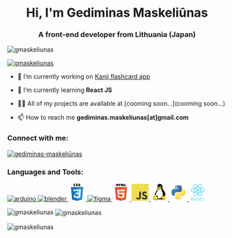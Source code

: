 <h1 align="center">Hi, I'm Gediminas Maskeliūnas</h1>
<h3 align="center">A front-end developer from Lithuania (Japan)</h3>

<p align="left"> <img src="https://komarev.com/ghpvc/?username=gmaskeliunas&label=Profile%20views&color=0e75b6&style=flat" alt="gmaskeliunas" /> </p>

<p align="left"> <a href="https://github.com/ryo-ma/github-profile-trophy"><img src="https://github-profile-trophy.vercel.app/?username=gmaskeliunas" alt="gmaskeliunas" /></a> </p>

- 🔭 I’m currently working on [Kanji flashcard app](https://gmaskeliunas.github.io/japanese-flashcards/)

- 🌱 I’m currently learning **React JS**

- 👨‍💻 All of my projects are available at [cooming soon...](cooming soon...)

- 📫 How to reach me **gediminas.maskeliunas[at]gmail.com**

<h3 align="left">Connect with me:</h3>
<p align="left">
<a href="https://linkedin.com/in/gediminas-maskeliūnas" target="blank"><img align="center" src="https://raw.githubusercontent.com/rahuldkjain/github-profile-readme-generator/master/src/images/icons/Social/linked-in-alt.svg" alt="gediminas-maskeliūnas" height="30" width="40" /></a>
</p>

<h3 align="left">Languages and Tools:</h3>
<p align="left"> <a href="https://www.arduino.cc/" target="_blank" rel="noreferrer"> <img src="https://cdn.worldvectorlogo.com/logos/arduino-1.svg" alt="arduino" width="40" height="40"/> </a> <a href="https://www.blender.org/" target="_blank" rel="noreferrer"> <img src="https://download.blender.org/branding/community/blender_community_badge_white.svg" alt="blender" width="40" height="40"/> </a> <a href="https://www.w3schools.com/css/" target="_blank" rel="noreferrer"> <img src="https://raw.githubusercontent.com/devicons/devicon/master/icons/css3/css3-original-wordmark.svg" alt="css3" width="40" height="40"/> </a> <a href="https://www.figma.com/" target="_blank" rel="noreferrer"> <img src="https://www.vectorlogo.zone/logos/figma/figma-icon.svg" alt="figma" width="40" height="40"/> </a> <a href="https://www.w3.org/html/" target="_blank" rel="noreferrer"> <img src="https://raw.githubusercontent.com/devicons/devicon/master/icons/html5/html5-original-wordmark.svg" alt="html5" width="40" height="40"/> </a> <a href="https://developer.mozilla.org/en-US/docs/Web/JavaScript" target="_blank" rel="noreferrer"> <img src="https://raw.githubusercontent.com/devicons/devicon/master/icons/javascript/javascript-original.svg" alt="javascript" width="40" height="40"/> </a> <a href="https://www.linux.org/" target="_blank" rel="noreferrer"> <img src="https://raw.githubusercontent.com/devicons/devicon/master/icons/linux/linux-original.svg" alt="linux" width="40" height="40"/> </a> <a href="https://www.python.org" target="_blank" rel="noreferrer"> <img src="https://raw.githubusercontent.com/devicons/devicon/master/icons/python/python-original.svg" alt="python" width="40" height="40"/> </a> <a href="https://reactjs.org/" target="_blank" rel="noreferrer"> <img src="https://raw.githubusercontent.com/devicons/devicon/master/icons/react/react-original-wordmark.svg" alt="react" width="40" height="40"/> </a> </p>

<p><img align="left" src="https://github-readme-stats.vercel.app/api/top-langs?username=gmaskeliunas&show_icons=true&locale=en&layout=compact" alt="gmaskeliunas" /></p>

<p>&nbsp;<img align="center" src="https://github-readme-stats.vercel.app/api?username=gmaskeliunas&show_icons=true&locale=en" alt="gmaskeliunas" /></p>

<p><img align="center" src="https://github-readme-streak-stats.herokuapp.com/?user=gmaskeliunas&" alt="gmaskeliunas" /></p>
